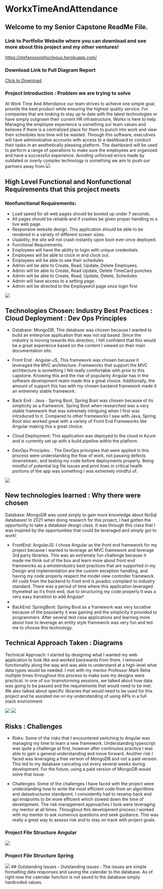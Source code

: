 # WorkxTimeAndAttendance

## Welcome to my Senior Capstone ReadMe File. 

### Link to Portfolio Website where you can download and see more about this project and my other ventures!
https://stefanossophocleous.herokuapp.com/

### Download Link to Full Diagram Report
<a href="Doc3.docx" download>Click to Download</a>
### Project Introduction : Problem we are trying to solve
At Work Time And Attendance our team strives to achieve one
simple goal, provide the best product while ensuring the highest quality service. For
companies that are looking to stay up to date with the latest technologies or have simply
outgrown their current HR infrastructure, Workx is here to help. Managing the employee
experience is something our team values and believes if there is a centralized place for
them to punch into work and view their schedules less time will be wasted. Through this
software, executives will have administrative accounts with access to a dashboard to
conduct their tasks in an aesthetically pleasing platform. The dashboard will be used to
perform a range of operations to make sure the employees are organized and have a
successful experience. Avoiding unforced errors made by outdated or overly complex
technology is something we aim to push our partners away from
<img src ="Detailed Solution.png"/>

## High Level Functional and Nonfunctional Requirements that this project meets

### Nonfunctional Requirements:
- Load speed for all web pages should be booted up under 7 seconds.
- All pages should be reliable and if crashes be given proper handling to a live web
page.
- Responsive website design. This application should be able to be rendered in a
variety of different screen sizes.
- Usability, the site will not crash instantly upon boot ever once deployed.
- Functional Requirements:
- Employees will have the ability to login with unique credentials.
- Employees will be able to clock in and clock out.
- Employees will be able to see their schedules
- Admin will be able to Create, Read, Update, Delete Employees.
- Admin will be able to Create, Read Update, Delete TimeCard punches.
- Admin will be able to Create, Read, Update, Delete, Schedules
- Admin will have access to a setting page.
- Admin will be directed to the EmployeeUI page once login first

<img src = "Functional-NonFunctional.png"/>

## Technologies Chosen: Industry Best Practices : Cloud Deployment : Dev Ops Principles

- Database: MongoDB, This database was chosen because I wanted to build an enterprise
application that was not sql based. Since the industry is moving towards this direction, I
felt confident that this would be a great experience based on the content I viewed on their
main documentation site.

- Front End : Angular-JS, This framework was chosen because it leveraged the MVC
architecture. Frameworks that support the MVC architecture is something I felt really
comfortable with prior to this capstone. Knowing this and the rise of popularity Angular
has in the software development realm made this a great choice. Additionally, the amount
of support this has with my chosen backend framework made it an extremely stable
framework.

- Back End : Java - Spring Boot, Spring Boot was chosen because of its simplicity as a
framework. Spring Boot when researched was a very stable framework that was
extremely intriguing when I first was introduced to it. Compared to other frameworks I
saw with Java, Spring Boot also worked great with a variety of Front End Frameworks
like Angular making this a great choice.

- Cloud Deployment: This application was deployed to the cloud in Azure and is currently
set up with a build pipeline within the platform.

- DevOps Principles: . The DevOps principles that were applied in this process were
understanding the flow of work, not passing defects downstream, and testing my code
before deployments properly. Being mindful of potential log file issues and print lines in
critical health portions of the app was something I was extremely mindful of.

<img src = "Logical Solution Diagram.png"/>


## New technologies learned : Why there were chosen
Database: MongoDB was used simply to gain more knowledge about NoSql databases!
In 2021 when doing research for this project, I had gotten the opportunity to take a
database design class. It was through this class that I was inspired by the opportunities
that could be leveraged and simply got to work!

- FrontEnd: AngularJS: I chose Angular as the front end framework for my project
because I wanted to leverage an MVC framework and leverage 3rd party libraries. This
was an extremely fun challenge because it made me think out of the box and learn more
about front end frameworks as a wholeIndustry best practices that are supported in my
Design and implementation are the custom exception handling, and having my code
properly respect the model view controller framework. All code from the backend to
front end is javadoc compliant to industry standard. There was a period of time where this
application leveraged thymeleaf as it’s front end, due to structuring my code properly It
was a very easy transition to add Angular!
-
- BackEnd: SpringBoot: Spring Boot as a framework was very lucrative because of the
popularity it was gaining and the simplicity it provided to programmers. After several test
case applications and learning more about how to leverage an entity style framework was
very fun and led me to choose this technology.

## Technical Approach Taken : Diagrams

Technical Approach: I started by designing what I wanted my web application to look
like and worked backwards from there. I removed functionality along the way and was
able to understand at a high-level what data types would be needed. I met with my
mentor Professor Mark Reha multiple times throughout this process to make sure my
designs were practical. In one of our brainstorming sessions, we talked about how data
was going to be passed and the requirements that would need to be met. We also talked
about specific libraries that would need to be used for this project and he assisted me on
my understanding of using APIs in a full stack environment

<img src = "UML Backend.png"/>
<img src = "FrontEndUML.png"/>


## Risks : Challenges

- Risks: Some of the risks that I encountered switching to Angular was managing my time
to learn a new framework. Understanding typescript was quite a challenge at first,
however after continuous practice I was able to gain a general understanding and move
forward. Another risk I faced was leveraging a free version of MongoDB and not a paid
version. This led to my database canceling out every several weeks during development.
For the future, using a paid version of MongoDB would solve that issue.

- Challenges: Some of the challenges I have faced with the project were understanding
how to write the most efficient code from an algorithms and datastructures standpoint. I
consistently had to revamp back end api endpoints to be more efficient which slowed
down the time of development. The risk management approaches I took were leveraging
my mentor at all times. Throughout this development process I worked with my mentor
to ask numerous questions and seek guidance. This was really a great way to assess risk
and to stay on track with project goals.

### Project File Structure Angular
<img src = "AngularFolder.png"/>

### Project File Structure Spring
<img src = "ProjectStructure.png"/>
## Outstanding Issues
- Outstanding issues : The issues are simple formatting data responses and saving the
calendar to the database. As of right now the calendar function is not saved to the
database simply hardcoded values.
